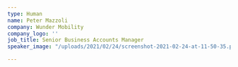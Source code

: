 ```yaml
---
type: Human
name: Peter Mazzoli
company: Wunder Mobility
company_logo: ''
job_title: Senior Business Accounts Manager
speaker_image: "/uploads/2021/02/24/screenshot-2021-02-24-at-11-50-35.png"

---
```

